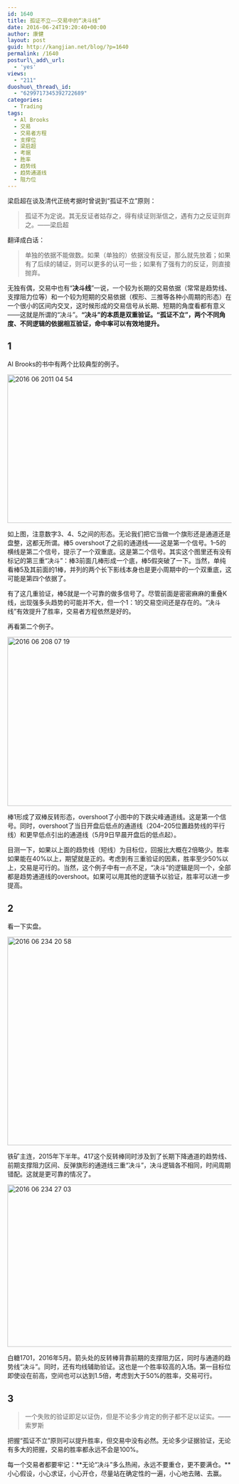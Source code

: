 ```yaml
---
id: 1640
title: 孤证不立——交易中的“决斗线”
date: 2016-06-24T19:20:40+00:00
author: 康健
layout: post
guid: http://kangjian.net/blog/?p=1640
permalink: /1640
posturl\_add\_url:
  - 'yes'
views:
  - "211"
duoshuo\_thread\_id:
  - "6299717345392722689"
categories:
  - Trading
tags:
  - Al Brooks
  - 交易
  - 交易者方程
  - 支撑位
  - 梁启超
  - 考据
  - 胜率
  - 趋势线
  - 趋势通道线
  - 阻力位
---
```


梁启超在谈及清代正统考据时曾说到“孤证不立”原则：

> 孤证不为定说。其无反证者姑存之，得有续证则渐信之，遇有力之反证则弃之。——梁启超

翻译成白话：

> 单独的依据不能做数。如果（单独的）依据没有反证，那么就先放着；如果有了后续的辅证，则可以更多的认可一些；如果有了强有力的反证，则直接抛弃。

无独有偶，交易中也有“**决斗线**”一说，一个较为长期的交易依据（常常是趋势线、支撑阻力位等）和一个较为短期的交易依据（楔形、三推等各种小周期的形态）在一个很小的区间内交叉，这时候形成的交易信号从长期、短期的角度看都有意义——这就是所谓的“决斗”。**“决斗”的本质是双重验证。“孤证不立”，两个不同角度、不同逻辑的依据相互验证，命中率可以有效地提升。**

## 1

Al Brooks的书中有两个比较典型的例子。

<img style="display:block; margin-left:auto; margin-right:auto;" src="http://kangjian.net/images/2016/06/2016-06-2011.04.54.png" alt="2016 06 2011 04 54" border="0" width="600" height="334" />

如上图，注意数字3、4、5之间的形态。无论我们把它当做一个旗形还是通道还是盘整，这都无所谓。棒5 overshoot了之前的通道线——这是第一个信号。1&#8211;5的横线是第二个信号，提示了一个双重底。这是第二个信号。其实这个图里还有没有标记的第三重“决斗”：棒3前面几棒形成一个底，棒5假突破了一下。当然，单纯看棒5及其前面的1棒，并列的两个长下影线本身也是更小周期中的一个双重底，这可能是第四个依据了。

有了这几重验证，棒5就是一个可靠的做多信号了。尽管前面是密密麻麻的重叠K线，出现强多头趋势的可能并不大，但一个1：1的交易空间还是存在的。“决斗线”有效提升了胜率，交易者方程依然是好的。

再看第二个例子。

<img style="display:block; margin-left:auto; margin-right:auto;" src="http://kangjian.net/images/2016/06/2016-06-208.07.19.png" alt="2016 06 208 07 19" border="0" width="600" height="380" />

棒1形成了双棒反转形态，overshoot了小图中的下跌尖峰通道线。这是第一个信号。同时，overshoot了当日开盘后低点的通道线（204&#8211;205位置趋势线的平行线）和更早低点引出的通道线（5月9日早晨开盘后的低点起）。

目测一下，如果以上面的趋势线（短线）为目标位，回报比大概在2倍略少。胜率如果能在40%以上，期望就是正的。考虑到有三重验证的因素，胜率至少50%以上，交易是可行的。当然，这个例子中有一点不足，“决斗”的逻辑是同一个，全部都是趋势通道线的overshoot。如果可以用其他的逻辑予以验证，胜率可以进一步提高。

## 2

看一下实盘。

<img style="display:block; margin-left:auto; margin-right:auto;" src="http://kangjian.net/images/2016/06/2016-06-234.20.58.png" alt="2016 06 234 20 58" border="0" width="600" height="469" />

铁矿主连，2015年下半年。417这个反转棒同时涉及到了长期下降通道的趋势线、前期支撑阻力区间、反弹旗形的通道线三重“决斗”，决斗逻辑各不相同，时间周期错配。这就是更可靠的情况了。

<img style="display:block; margin-left:auto; margin-right:auto;" src="http://kangjian.net/images/2016/06/2016-06-234.27.03.png" alt="2016 06 234 27 03" border="0" width="600" height="365" />

白糖1701，2016年5月。箭头处的反转棒背靠前期的支撑阻力区，同时与通道的趋势线“决斗”。同时，还有均线辅助验证。这也是一个胜率较高的入场。第一目标位即使设在前高，空间也可以达到1.5倍，考虑到大于50%的胜率，交易可行。

## 3

> 一个失败的验证即足以证伪，但是不论多少肯定的例子都不足以证实。——索罗斯

把握“孤证不立”原则可以提升胜率，但交易中没有必然。无论多少证据验证，无论有多大的把握，交易的胜率都永远不会是100%。

每一个交易者都要牢记：**无论“决斗”多么热闹，永远不要重仓，更不要满仓。**小心假设，小心求证，小心开仓，尽量站在确定性的一遍，小心地去赌、去赢。

